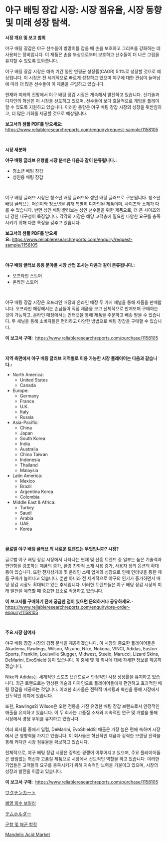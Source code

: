 <p><h1>야구 배팅 장갑 시장: 시장 점유율, 시장 동향 및 미래 성장 탐색.</h1></p><p><strong>시장 개요 및 보고 범위</strong></p>
<p><p>야구 배팅 장갑은 야구 선수들이 방망이를 잡을 때 손을 보호하고 그리프를 강화하는 데 사용되는 장비입니다. 이 제품은 손을 부상으로부터 보호하고 선수들이 더 나은 그립을 유지할 수 있도록 도와줍니다.</p><p>야구 배팅 장갑 시장은 예측 기간 동안 연평균 성장률(CAGR) 5.1%로 성장할 것으로 예상됩니다. 이 시장은 전 세계적으로 빠르게 성장하고 있으며 야구에 대한 관심이 늘어남에 따라 더 많은 선수들이 이 제품을 구입하고 있습니다.</p><p>현재와 미래의 전망에서 야구 배팅 장갑 시장은 계속해서 발전하고 있습니다. 신기술과 디자인의 혁신은 이 시장을 선도하고 있으며, 선수들이 보다 효율적으로 게임을 플레이할 수 있도록 지원하고 있습니다. 이러한 동향은 야구 배팅 장갑 시장의 성장을 뒷받침하고, 더 많은 기회를 제공할 것으로 예상됩니다.</p></p>
<p><strong>보고서의 샘플 PDF를 받으세요:</strong> <a href="https://www.reliableresearchreports.com/enquiry/request-sample/1158105">https://www.reliableresearchreports.com/enquiry/request-sample/1158105</a></p>
<p>&nbsp;</p>
<p><strong>시장 세분화</strong></p>
<p><strong>야구 배팅 글러브 유형별 시장 분석은 다음과 같이 분류됩니다.:</strong></p>
<p><ul><li>청소년 배팅 장갑</li><li>성인용 배팅 장갑</li></ul></p>
<p>&nbsp;</p>
<p><p>야구 배팅 글러브 시장은 청소년 배팅 글러브와 성인 배팅 글러브로 구분됩니다. 청소년 배팅 글러브는 어린이와 청소년을 위해 특별히 디자인된 제품이며, 사이즈와 소재가 다를 수 있습니다. 반면 성인 배팅 글러브는 성인 선수들을 위한 제품으로, 더 큰 사이즈와 더 강한 내구성이 특징입니다. 각각의 시장은 해당 고객층에 필요한 다양한 요구를 충족시키기 위해 다른 특징을 갖추고 있습니다.</p></p>
<p><strong>보고서의 샘플 PDF를 받으세요:</strong>&nbsp;<a href="https://www.reliableresearchreports.com/enquiry/request-sample/1158105">https://www.reliableresearchreports.com/enquiry/request-sample/1158105</a></p>
<p>&nbsp;</p>
<p><strong> 야구 배팅 글러브 응용 분야별 시장 산업 조사는 다음과 같이 분류됩니다.:</strong></p>
<p><ul><li>오프라인 스토어</li><li>온라인 스토어</li></ul></p>
<p>&nbsp;</p>
<p><p>야구 배팅 장갑 시장은 오프라인 매장과 온라인 매장 두 가지 채널을 통해 제품을 판매합니다. 오프라인 매장에서는 손님들이 직접 제품을 보고 신체적으로 만져보며 구매하는 것이 가능하고, 온라인 매장에서는 인터넷을 통해 제품을 주문하고 배송 받을 수 있습니다. 두 채널을 통해 소비자들은 편리하고 다양한 방법으로 배팅 장갑을 구매할 수 있습니다.</p></p>
<p><strong>이 보고서 구매:</strong>&nbsp; <a href="https://www.reliableresearchreports.com/purchase/1158105">https://www.reliableresearchreports.com/purchase/1158105</a></p>
<p>&nbsp;</p>
<p><strong>지역 측면에서 야구 배팅 글러브 지역별로 이용 가능한 시장 플레이어는 다음과 같습니다.:</strong></p>
<p><ul>
    <li>
        North America:
        <ul>
            <li>United States</li>
            <li>Canada</li>
        </ul>
    </li>
    <li>
        Europe:
        <ul>
            <li>Germany</li>
            <li>France</li>
            <li>U.K.</li>
            <li>Italy</li>
            <li>Russia</li>
        </ul>
    </li>
    <li>
        Asia-Pacific:
        <ul>
            <li>China</li>
            <li>Japan</li>
            <li>South Korea</li>
            <li>India</li>
            <li>Australia</li>
            <li>China Taiwan</li>
            <li>Indonesia</li>
            <li>Thailand</li>
            <li>Malaysia</li>
        </ul>
    </li>
    <li>
        Latin America:
        <ul>
            <li>Mexico</li>
            <li>Brazil</li>
            <li>Argentina Korea</li>
            <li>Colombia</li>
        </ul>
    </li>
    <li>
        Middle East & Africa:
        <ul>
            <li>Turkey</li>
            <li>Saudi</li>
            <li>Arabia</li>
            <li>UAE</li>
            <li>Korea</li>
        </ul>
    </li>
    </ul></p>
<p>&nbsp;</p>
<p><strong>글로벌 야구 배팅 글러브 의 새로운 트렌드는 무엇입니까? 시장?</strong></p>
<p><p>글로벌 야구 배팅 장갑 시장에서 나타나는 현재 및 신흥 트렌드 중 일부는 높은 기술력과 편안함을 강조하는 제품의 증가, 환경 친화적 소재 사용 증가, 사용자 정의 옵션의 확대 등이 있습니다. 또한 전자상거래 및 온라인 소매 업계의 성장으로 인해 인터넷을 통한 제품 구매가 늘어나고 있습니다. 뿐만 아니라 전 세계적으로 야구의 인기가 증가하면서 배팅 장갑 시장도 확대되고 있는 추세입니다. 이러한 트렌드들은 야구 배팅 장갑 시장의 미래 발전을 예측할 때 중요한 요소로 작용하고 있습니다.</p></p>
<p><strong>이 보고서를 구매하기 전에 궁금한 점이 있으면 문의하거나 공유하세요.</strong>- <a href="https://www.reliableresearchreports.com/enquiry/pre-order-enquiry/1158105">https://www.reliableresearchreports.com/enquiry/pre-order-enquiry/1158105</a></p>
<p>&nbsp;</p>
<p><strong>주요 시장 참여자</strong></p>
<p><p>야구 배팅 장갑 시장의 경쟁 분석을 제공하겠습니다. 이 시장의 중요한 플레이어들은 Akadema, Rawlings, Wilson, Mizuno, Nike, Nokona, VINCI, Adidas, Easton Sports, Franklin, Louisville Slugger, Midwest, Steelo, Marucci, Lizard Skins, DeMarini, EvoShield 등이 있습니다. 이 중에 몇 개 회사에 대해 자세한 정보를 제공하겠습니다.</p><p>Nike와 Adidas는 세계적인 스포츠 브랜드로서 안정적인 시장 성장률을 유지하고 있습니다. 최근 트렌드로는 향상된 기술과 디자인으로 플레이어들에게 편안하고 효과적인 배팅 장갑을 제공하는 것입니다. 이러한 회사들은 전략적 마케팅과 혁신을 통해 시장에서 선도적인 위치에 있습니다.</p><p>또한, Rawlings와 Wilson은 오랜 전통을 가진 유명한 배팅 장갑 브랜드로서 안정적인 매출을 유지하고 있습니다. 이 두 회사는 고품질 소재와 지속적인 연구 및 개발을 통해 시장에서 경쟁 우위를 유지하고 있습니다.</p><p>여러 회사들 중에서 일렵, DeMarini, EvoShield의 매출은 가장 높은 편에 속하며 시장에서 큰 영향력을 가지고 있습니다. 이 회사들은 혁신적인 제품과 강력한 브랜딩 전략을 통해 커다란 시장 점유율을 확보하고 있습니다.</p><p>전체적으로, 야구 배팅 장갑 시장은 강력한 경쟁이 이루어지고 있으며, 주요 플레이어들은 끊임없는 혁신과 고품질 제품으로 시장에서 선도적인 역할을 하고 있습니다. 이러한 기업들은 고객들의 요구를 충족시키기 위해 지속적인 노력을 기울이고 있으며, 시장의 성장과 발전을 이끌고 있습니다.</p></p>
<p><strong>이 보고서 구매:</strong>&nbsp;&nbsp;<a href="https://www.reliableresearchreports.com/purchase/1158105">https://www.reliableresearchreports.com/purchase/1158105</a></p>
<p><p><a href="https://medium.com/@rebekaanderson14/%E3%83%AF%E3%82%AF%E3%83%81%E3%83%B3%E3%82%AB%E3%83%BC%E3%83%88%E3%81%AE%E5%B8%82%E5%A0%B4%E3%83%AC%E3%83%9D%E3%83%BC%E3%83%88%E3%81%AF-%E3%81%93%E3%81%AE%E5%B8%82%E5%A0%B4%E3%81%AE%E6%9C%80%E6%96%B0%E3%81%AE%E3%83%88%E3%83%AC%E3%83%B3%E3%83%89%E3%82%84%E6%88%90%E9%95%B7%E3%81%AE%E6%A9%9F%E4%BC%9A%E3%82%92%E6%98%8E%E3%82%89%E3%81%8B%E3%81%AB%E3%81%97%E3%81%A6%E3%81%84%E3%81%BE%E3%81%99-bf53a41709ec">ワクチンカート</a></p><p><a href="https://medium.com/@sweetums856856/2024%EB%85%84%EB%B6%80%ED%84%B0-2031%EB%85%84%EA%B9%8C%EC%A7%80%EC%9D%98-%EA%B8%B0%EA%B0%84%EC%9D%84-%EC%9C%84%ED%95%9C-%ED%8F%90%EC%97%B4%ED%9A%8C%EC%88%98-%EB%B3%B4%EC%9D%BC%EB%9F%AC-%EC%8B%9C%EC%9E%A5-%EB%B6%84%EC%84%9D-%EB%B0%8F-%EA%B7%9C%EB%AA%A8-%EC%98%88%EC%B8%A1-87a241824461">폐열 회수 보일러</a></p><p><a href="https://medium.com/@grarrity46/tem%E3%83%9B%E3%83%AB%E3%83%80%E3%83%BC%E5%B8%82%E5%A0%B4%E8%A6%8F%E6%A8%A1%E3%81%AF-%E4%B8%96%E7%95%8C%E7%94%A3%E6%A5%AD%E3%81%AB%E3%81%8A%E3%81%91%E3%82%8B%E6%9C%80%E9%81%A9%E3%81%AA%E3%83%9E%E3%83%BC%E3%82%B1%E3%83%86%E3%82%A3%E3%83%B3%E3%82%B0%E3%83%81%E3%83%A3%E3%83%8D%E3%83%AB%E3%82%92%E6%98%8E%E3%82%89%E3%81%8B%E3%81%AB%E3%81%97%E3%81%BE%E3%81%99-379d166e97bb">テムホルダー</a></p><p><a href="https://medium.com/@isariontaru/warship-%EB%B0%8F-%ED%95%B4%EA%B5%B0-%EC%84%A0%EB%B0%95-%EC%8B%9C%EC%9E%A5-%EA%B2%BD%EC%9F%81-%EB%B6%84%EC%84%9D-%EC%8B%9C%EC%9E%A5-%EB%8F%99%ED%96%A5-%EB%B0%8F-2031%EB%85%84%EA%B9%8C%EC%A7%80%EC%9D%98-%EC%98%88%EC%B8%A1-542dc70aa38d">군함 및 해군 함정</a></p><p><a href="https://github.com/Hazelklievgspy6vdcsmu106w/Market-Research-Report-List-1/blob/main/mandelic-acid-market.md">Mandelic Acid Market</a></p></p>
